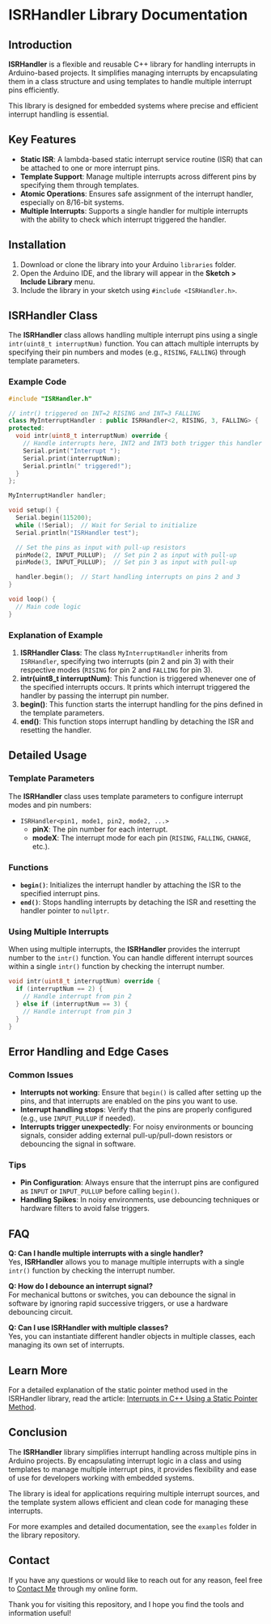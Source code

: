 ﻿# ISRHandler Library Documentation

## Introduction

**ISRHandler** is a flexible and reusable C++ library for handling interrupts in Arduino-based projects. It simplifies managing interrupts by encapsulating them in a class structure and using templates to handle multiple interrupt pins efficiently.

This library is designed for embedded systems where precise and efficient interrupt handling is essential.

## Key Features

-   **Static ISR**: A lambda-based static interrupt service routine (ISR) that can be attached to one or more interrupt pins.
-   **Template Support**: Manage multiple interrupts across different pins by specifying them through templates.
-   **Atomic Operations**: Ensures safe assignment of the interrupt handler, especially on 8/16-bit systems.
-   **Multiple Interrupts**: Supports a single handler for multiple interrupts with the ability to check which interrupt triggered the handler.

## Installation

1.  Download or clone the library into your Arduino `libraries` folder.
2.  Open the Arduino IDE, and the library will appear in the **Sketch > Include Library** menu.
3.  Include the library in your sketch using `#include <ISRHandler.h>`.

## ISRHandler Class

The **ISRHandler** class allows handling multiple interrupt pins using a single `intr(uint8_t interruptNum)` function. You can attach multiple interrupts by specifying their pin numbers and modes (e.g., `RISING`, `FALLING`) through template parameters.

### Example Code

```cpp
#include "ISRHandler.h"

// intr() triggered on INT=2 RISING and INT=3 FALLING
class MyInterruptHandler : public ISRHandler<2, RISING, 3, FALLING> {             
protected:
  void intr(uint8_t interruptNum) override { 
    // Handle interrupts here, INT2 and INT3 both trigger this handler 
    Serial.print("Interrupt ");
    Serial.print(interruptNum); 
    Serial.println(" triggered!");
  }
};

MyInterruptHandler handler;

void setup() {
  Serial.begin(115200);
  while (!Serial);  // Wait for Serial to initialize
  Serial.println("ISRHandler test");

  // Set the pins as input with pull-up resistors
  pinMode(2, INPUT_PULLUP);  // Set pin 2 as input with pull-up
  pinMode(3, INPUT_PULLUP);  // Set pin 3 as input with pull-up

  handler.begin();  // Start handling interrupts on pins 2 and 3
}

void loop() {
  // Main code logic
} 
```


### Explanation of Example

1.  **ISRHandler Class**: The class `MyInterruptHandler` inherits from `ISRHandler`, specifying two interrupts (pin 2 and pin 3) with their respective modes (`RISING` for pin 2 and `FALLING` for pin 3).
2.  **intr(uint8_t interruptNum)**: This function is triggered whenever one of the specified interrupts occurs. It prints which interrupt triggered the handler by passing the interrupt pin number.
3.  **begin()**: This function starts the interrupt handling for the pins defined in the template parameters.
4.  **end()**: This function stops interrupt handling by detaching the ISR and resetting the handler.

## Detailed Usage

### Template Parameters

The **ISRHandler** class uses template parameters to configure interrupt modes and pin numbers:

-   `ISRHandler<pin1, mode1, pin2, mode2, ...>`
    -   **pinX**: The pin number for each interrupt.
    -   **modeX**: The interrupt mode for each pin (`RISING`, `FALLING`, `CHANGE`, etc.).

### Functions

-   **`begin()`**: Initializes the interrupt handler by attaching the ISR to the specified interrupt pins.
-   **`end()`**: Stops handling interrupts by detaching the ISR and resetting the handler pointer to `nullptr`.

### Using Multiple Interrupts

When using multiple interrupts, the **ISRHandler** provides the interrupt number to the `intr()` function. You can handle different interrupt sources within a single `intr()` function by checking the interrupt number.

```cpp
void intr(uint8_t interruptNum) override {
  if (interruptNum == 2) {
    // Handle interrupt from pin 2
  } else if (interruptNum == 3) {
    // Handle interrupt from pin 3
  }
}
``` 

## Error Handling and Edge Cases

### Common Issues

-   **Interrupts not working**: Ensure that `begin()` is called after setting up the pins, and that interrupts are enabled on the pins you want to use.
-   **Interrupt handling stops**: Verify that the pins are properly configured (e.g., use `INPUT_PULLUP` if needed).
-   **Interrupts trigger unexpectedly**: For noisy environments or bouncing signals, consider adding external pull-up/pull-down resistors or debouncing the signal in software.

### Tips

-   **Pin Configuration**: Always ensure that the interrupt pins are configured as `INPUT` or `INPUT_PULLUP` before calling `begin()`.
-   **Handling Spikes**: In noisy environments, use debouncing techniques or hardware filters to avoid false triggers.

## FAQ

**Q: Can I handle multiple interrupts with a single handler?**  
Yes, **ISRHandler** allows you to manage multiple interrupts with a single `intr()` function by checking the interrupt number.

**Q: How do I debounce an interrupt signal?**  
For mechanical buttons or switches, you can debounce the signal in software by ignoring rapid successive triggers, or use a hardware debouncing circuit.

**Q: Can I use **ISRHandler** with multiple classes?**  
Yes, you can instantiate different handler objects in multiple classes, each managing its own set of interrupts.


## Learn More

For a detailed explanation of the static pointer method used in the ISRHandler library, read the article: [Interrupts in C++ Using a Static Pointer Method](extras/StaticPointerInterrupt.html).


## Conclusion

The **ISRHandler** library simplifies interrupt handling across multiple pins in Arduino projects. By encapsulating interrupt logic in a class and using templates to manage multiple interrupt pins, it provides flexibility and ease of use for developers working with embedded systems.

The library is ideal for applications requiring multiple interrupt sources, and the template system allows efficient and clean code for managing these interrupts.

For more examples and detailed documentation, see the `examples` folder in the library repository.


## Contact

If you have any questions or would like to reach out for any reason, feel free to [Contact Me](https://www.arduino.one/contact.html) through my online form.

Thank you for visiting this repository, and I hope you find the tools and information useful!